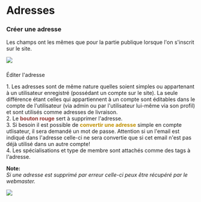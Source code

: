 Adresses
========

### Créer une adresse  


Les champs ont les mêmes que pour la partie publique lorsque l'on s'inscrit sur le site.

![](https://library.test/images/lYqKmfFilYb8aMYj9HUkuSOtDmxOihXvaavUTkxO.png)

###   
Éditer l'adresse

1\. Les adresses sont de même nature quelles soient simples ou appartenant à un utilisateur enregistré (possédant un compte sur le site). La seule différence étant celles qui appartiennent à un compte sont éditables dans le compte de l'utilisateur (via admin ou par l'utilisateur lui-même via son profil) et sont utilisés comme adresses de livraison.   
2\. Le **<span style="color: rgb(149, 55, 52);">bouton rouge</span>** sert à supprimer l'adresse.  
3\. Si besoin il est possible de <span style="color: rgb(192, 145, 0);"></span>**<span style="color: rgb(192, 145, 0);">convertir une adresse</span>** simple en compte utlisateur, il sera demandé un mot de passe. Attention si un l'email est indiqué dans l'adresse celle-ci ne sera convertie que si cet email n'est pas déjà utilisé dans un autre compte!  
4\. Les spécialisations et type de membre sont attachés comme des tags à l'adresse.

**Note:**  
*Si une adresse est supprimé par erreur celle-ci peux être récupéré par le webmaster.*

![](https://library.test/images/3mK9JWL4tIwqJm9nEj61oEfuYKBvpSLEaVn8vVgB.png)